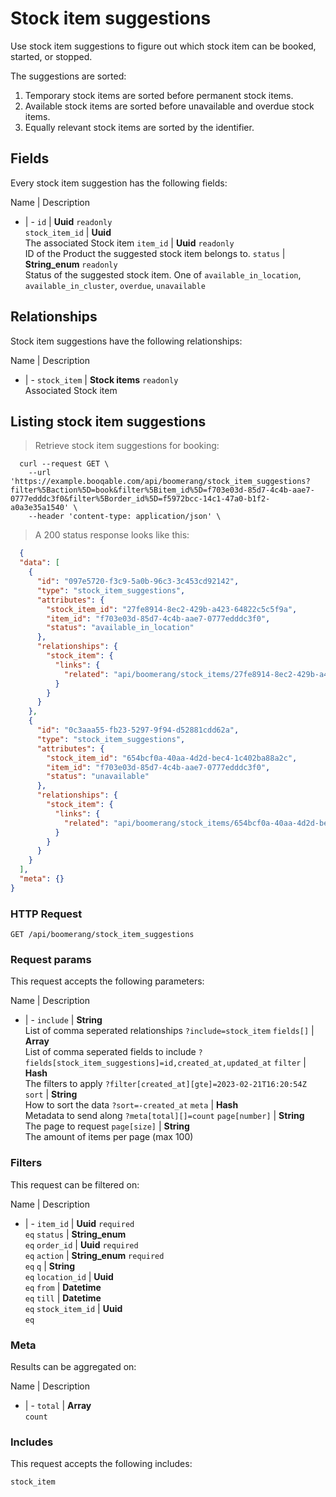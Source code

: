 # Stock item suggestions

Use stock item suggestions to figure out which stock item can be booked,
started, or stopped.

The suggestions are sorted:
  1. Temporary stock items are sorted before permanent stock items.
  2. Available stock items are sorted before unavailable and overdue stock items.
  3. Equally relevant stock items are sorted by the identifier.

## Fields
Every stock item suggestion has the following fields:

Name | Description
- | -
`id` | **Uuid** `readonly`<br>
`stock_item_id` | **Uuid** <br>The associated Stock item
`item_id` | **Uuid** `readonly`<br>ID of the Product the suggested stock item belongs to.
`status` | **String_enum** `readonly`<br>Status of the suggested stock item. One of `available_in_location`, `available_in_cluster`, `overdue`, `unavailable` 


## Relationships
Stock item suggestions have the following relationships:

Name | Description
- | -
`stock_item` | **Stock items** `readonly`<br>Associated Stock item


## Listing stock item suggestions



> Retrieve stock item suggestions for booking:

```shell
  curl --request GET \
    --url 'https://example.booqable.com/api/boomerang/stock_item_suggestions?filter%5Baction%5D=book&filter%5Bitem_id%5D=f703e03d-85d7-4c4b-aae7-0777edddc3f0&filter%5Border_id%5D=f5972bcc-14c1-47a0-b1f2-a0a3e35a1540' \
    --header 'content-type: application/json' \
```

> A 200 status response looks like this:

```json
  {
  "data": [
    {
      "id": "097e5720-f3c9-5a0b-96c3-3c453cd92142",
      "type": "stock_item_suggestions",
      "attributes": {
        "stock_item_id": "27fe8914-8ec2-429b-a423-64822c5c5f9a",
        "item_id": "f703e03d-85d7-4c4b-aae7-0777edddc3f0",
        "status": "available_in_location"
      },
      "relationships": {
        "stock_item": {
          "links": {
            "related": "api/boomerang/stock_items/27fe8914-8ec2-429b-a423-64822c5c5f9a"
          }
        }
      }
    },
    {
      "id": "0c3aaa55-fb23-5297-9f94-d52881cdd62a",
      "type": "stock_item_suggestions",
      "attributes": {
        "stock_item_id": "654bcf0a-40aa-4d2d-bec4-1c402ba88a2c",
        "item_id": "f703e03d-85d7-4c4b-aae7-0777edddc3f0",
        "status": "unavailable"
      },
      "relationships": {
        "stock_item": {
          "links": {
            "related": "api/boomerang/stock_items/654bcf0a-40aa-4d2d-bec4-1c402ba88a2c"
          }
        }
      }
    }
  ],
  "meta": {}
}
```

### HTTP Request

`GET /api/boomerang/stock_item_suggestions`

### Request params

This request accepts the following parameters:

Name | Description
- | -
`include` | **String** <br>List of comma seperated relationships `?include=stock_item`
`fields[]` | **Array** <br>List of comma seperated fields to include `?fields[stock_item_suggestions]=id,created_at,updated_at`
`filter` | **Hash** <br>The filters to apply `?filter[created_at][gte]=2023-02-21T16:20:54Z`
`sort` | **String** <br>How to sort the data `?sort=-created_at`
`meta` | **Hash** <br>Metadata to send along `?meta[total][]=count`
`page[number]` | **String** <br>The page to request
`page[size]` | **String** <br>The amount of items per page (max 100)


### Filters

This request can be filtered on:

Name | Description
- | -
`item_id` | **Uuid** `required`<br>`eq`
`status` | **String_enum** <br>`eq`
`order_id` | **Uuid** `required`<br>`eq`
`action` | **String_enum** `required`<br>`eq`
`q` | **String** <br>`eq`
`location_id` | **Uuid** <br>`eq`
`from` | **Datetime** <br>`eq`
`till` | **Datetime** <br>`eq`
`stock_item_id` | **Uuid** <br>`eq`


### Meta

Results can be aggregated on:

Name | Description
- | -
`total` | **Array** <br>`count`


### Includes

This request accepts the following includes:

`stock_item`






